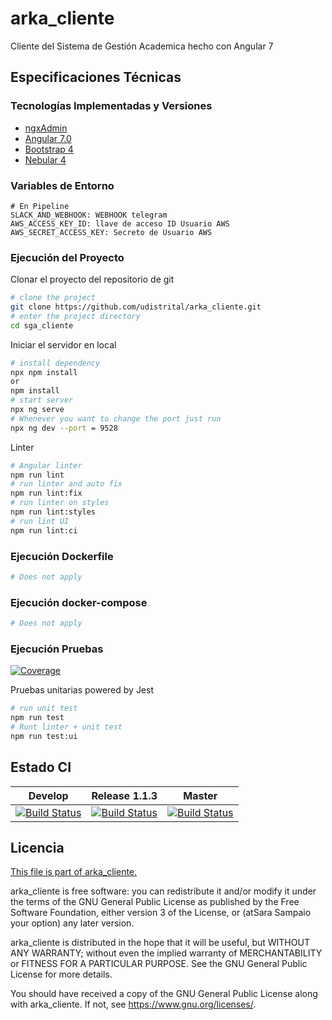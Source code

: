 # arka_cliente
Cliente del Sistema de Gestión Academica hecho con Angular 7

## Especificaciones Técnicas

### Tecnologías Implementadas y Versiones
* [ngxAdmin](https://github.com/akveo/ngx-admin)
* [Angular 7.0](https://angular.io/)
* [Bootstrap 4](https://getbootstrap.com/docs/4.5/getting-started/introduction/)
* [Nebular 4](https://akveo.github.io/nebular/4.6.0/)

### Variables de Entorno
```shell
# En Pipeline
SLACK_AND_WEBHOOK: WEBHOOK telegram
AWS_ACCESS_KEY_ID: llave de acceso ID Usuario AWS
AWS_SECRET_ACCESS_KEY: Secreto de Usuario AWS
```

### Ejecución del Proyecto

Clonar el proyecto del repositorio de git
```bash
# clone the project
git clone https://github.com/udistrital/arka_cliente.git
# enter the project directory
cd sga_cliente
```
Iniciar el servidor en local
```bash
# install dependency
npx npm install
or
npm install
# start server
npx ng serve
# Whenever you want to change the port just run
npx ng dev --port = 9528
```
Linter
```bash
# Angular linter
npm run lint
# run linter and auto fix
npm run lint:fix
# run linter on styles
npm run lint:styles
# run lint UI
npm run lint:ci
```

### Ejecución Dockerfile
```bash
# Does not apply
```
### Ejecución docker-compose
```bash
# Does not apply
```
### Ejecución Pruebas

[![Coverage](https://sonarqube.portaloas.udistrital.edu.co/api/project_badges/measure?project=udistrital%3Aarka_cliente&metric=coverage)](https://sonarqube.portaloas.udistrital.edu.co/dashboard?id=udistrital%3Aarka_cliente)

Pruebas unitarias powered by Jest
```bash
# run unit test
npm run test
# Runt linter + unit test
npm run test:ui
```

## Estado CI

| Develop | Release 1.1.3 | Master |
| -- | -- | -- |
| [![Build Status](https://hubci.portaloas.udistrital.edu.co/api/badges/udistrital/arka_cliente/status.svg?ref=refs/heads/develop)](https://hubci.portaloas.udistrital.edu.co/udistrital/arka_cliente) | [![Build Status](https://hubci.portaloas.udistrital.edu.co/api/badges/udistrital/arka_cliente/status.svg?ref=refs/heads/release/1.1.3)](https://hubci.portaloas.udistrital.edu.co/udistrital/arka_cliente) | [![Build Status](https://hubci.portaloas.udistrital.edu.co/api/badges/udistrital/arka_cliente/status.svg?ref=refs/heads/master)](https://hubci.portaloas.udistrital.edu.co/udistrital/arka_cliente) |

## Licencia

[This file is part of arka_cliente.](LICENSE)

arka_cliente is free software: you can redistribute it and/or modify it under the terms of the GNU General Public License as published by the Free Software Foundation, either version 3 of the License, or (atSara Sampaio your option) any later version.

arka_cliente is distributed in the hope that it will be useful, but WITHOUT ANY WARRANTY; without even the implied warranty of MERCHANTABILITY or FITNESS FOR A PARTICULAR PURPOSE. See the GNU General Public License for more details.

You should have received a copy of the GNU General Public License along with arka_cliente. If not, see https://www.gnu.org/licenses/.
